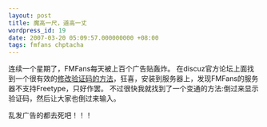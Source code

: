 ```yaml
---
layout: post
title: 魔高一尺，道高一丈
wordpress_id: 19
date: 2007-03-20 05:09:57.000000000 +08:00
tags: fmfans chptacha
---
```

连续一个星期了，FMFans每天被上百个广告贴轰炸。
在discuz官方论坛上面找到一个很有效的<a href="http://www.discuz.net/viewthread.php?tid=539344&highlight=%25B9%25E3%25B8%25E6">修改验证码的方法</a>，狂喜，安装到服务器上，发现FMFans的服务器不支持Freetype，只好作罢。
不过很快我就找到了一个变通的方法:倒过来显示验证码，然后让大家也倒过来输入。

乱发广告的都去死吧！！！
